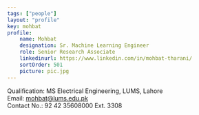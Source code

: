 ```yaml
---
tags: ["people"]
layout: "profile"
key: mohbat
profile:
    name: Mohbat
    designation: Sr. Machine Learning Engineer
    role: Senior Research Associate
    linkedinurl: https://www.linkedin.com/in/mohbat-tharani/
    sortOrder: 501
    picture: pic.jpg
---
```


Qualification: MS Electrical Engineering, LUMS, Lahore  
Email: mohbat@lums.edu.pk  
Contact No.: 92 42 35608000 Ext. 3308  


